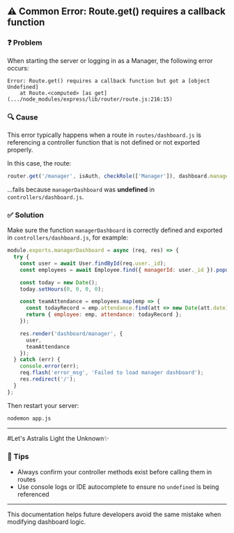 ## ⚠️ Common Error: Route.get() requires a callback function

### ❓ Problem
When starting the server or logging in as a Manager, the following error occurs:

```
Error: Route.get() requires a callback function but got a [object Undefined]
    at Route.<computed> [as get] (.../node_modules/express/lib/router/route.js:216:15)
```

### 🔍 Cause
This error typically happens when a route in `routes/dashboard.js` is referencing a controller function that is not defined or not exported properly.

In this case, the route:
```js
router.get('/manager', isAuth, checkRole(['Manager']), dashboard.managerDashboard);
```
...fails because `managerDashboard` was **undefined** in `controllers/dashboard.js`.

### ✅ Solution
Make sure the function `managerDashboard` is correctly defined and exported in `controllers/dashboard.js`, for example:

```js
module.exports.managerDashboard = async (req, res) => {
  try {
    const user = await User.findById(req.user._id);
    const employees = await Employee.find({ managerId: user._id }).populate('user');

    const today = new Date();
    today.setHours(0, 0, 0, 0);

    const teamAttendance = employees.map(emp => {
      const todayRecord = emp.attendance.find(att => new Date(att.date).toDateString() === today.toDateString());
      return { employee: emp, attendance: todayRecord };
    });

    res.render('dashboard/manager', {
      user,
      teamAttendance
    });
  } catch (err) {
    console.error(err);
    req.flash('error_msg', 'Failed to load manager dashboard');
    res.redirect('/');
  }
};
```

Then restart your server:
```bash
nodemon app.js
```
---
#Let's Astralis Light the Unknown✨
### 🧠 Tips
- Always confirm your controller methods exist before calling them in routes
- Use console logs or IDE autocomplete to ensure no `undefined` is being referenced

---
This documentation helps future developers avoid the same mistake when modifying dashboard logic.
